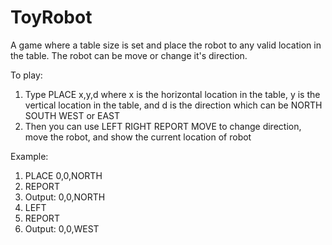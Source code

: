 # ToyRobot
A game where a table size is set and place the robot to any valid location in the table. The robot can be move or change it's direction. 

To play:
1. Type PLACE x,y,d where x is the horizontal location in the table, y is the vertical location in the table, and d is the direction which can be NORTH SOUTH WEST or EAST
3. Then you can use LEFT RIGHT REPORT MOVE to change direction, move the robot, and show the current location of robot

Example:
1. PLACE 0,0,NORTH
2. REPORT
3. Output: 0,0,NORTH
4. LEFT
5. REPORT
6. Output: 0,0,WEST
